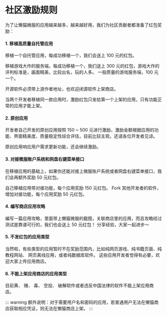 # 社区激励规则
为了让懒猫微服的应用越来越多，越来越好用，我们为社区贡献者都准备了红包奖励：

#### 1. 移植高质量自托管应用
移植一个自托管应用，每成功移植一个，我们会送上 100 元的红包。

移植游戏大作的服务端，每成功移植一个，我们送上 300 元的红包，游戏大作的评判标准是，画面精美，比较出名，玩的人多。 一般质量的游戏服务端，100 元一个。

开源软件必须带上游作者地址，也欢迎闭源软件上架商店。

当两个开发者移植同一款应用时，激励红包只发给第一个上架的应用，只有功能正常的应用才能上架。  

#### 2. 原创应用
开发者自己开发的原创应用按照 150 ~ 500 元进行激励，激励金额根据应用的功能、界面精美度、质量稳定性综合评估，目前比较主观，还请各位开发者见谅。

原创应用响应用户需求更新功能，还会继续激励。

#### 3. 对接微服账户系统和网盘右键菜单接口
在移植应用的基础上，如果你还能对接上微服账户系统或者网盘右键菜单接口，我们会再额外奖励 50 元红包。

自己移植应用带对接功能，每个应用奖励 150 元红包。
Fork 其他开发者的软件，增加对接功能，每个应用奖励 50 元红包。

#### 4. 编写商店应用攻略
编写一篇应用攻略，里面带上懒猫微服的截图，关联商店里的应用，而且攻略经过测试是靠谱可行的，我们也会送上 50 元红包！ 分享经验，大家一起进步～

#### 5. 不发红包的应用类型
当然啦，有些类型的应用暂时不在奖励范围内，比如纯网页游戏、纯书籍页面、纯教程网站、 网页离线应用，或者纯数据库软件。
这些应用开发者觉得有必要，欢迎大家上传应用商店。

#### 6. 不能上架应用商店的应用类型
目前黄、 赌、 毒、 空投、 破解软件或者违反中国法律的软件不能上架应用商店。

::: warning
额外说明：对于需要用户名和密码的应用，若普通用户无法在懒猫商店获取相应凭证，则无法在懒猫商店上架。
:::
